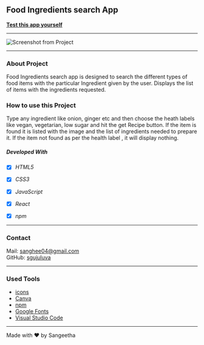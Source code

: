 ## Food Ingredients search App

**[Test this app yourself](https://sgujuluva-foodingredients-app.vercel.app/)**

---

![Screenshot from Project](./src/image/food.gif)

  
---

### About Project

Food Ingredients search app is designed to search the different types of food items with the particular Ingredient given by the user. Displays the list of items with the ingredients requested.

### How to use this Project

Type any ingredient like onion, ginger etc and then choose the heath labels like vegan, vegetarian, low sugar and hit the get Recipe button. If the item is found it is listed with the image and the list of ingredients needed to prepare it. If the item not found as per the health label , it will display nothing.

##### Developed With

- [x] _HTML5_
- [x] _CSS3_
- [x] _JavaScript_
- [x] _React_
- [x] _npm_


---

### Contact

Mail: <sanghee04@gmail.com><br>
GitHub: [sgujuluva](https://github.com/)<br>

---

### Used Tools

- [icons](https://flaticons.com)
- [Canva](https://www.canva.com/)
- [npm](https://www.npmjs.com/)
- [Google Fonts](https://fonts.google.com/)
- [Visual Studio Code](https://code.visualstudio.com/)


---

Made with ❤️ by Sangeetha
